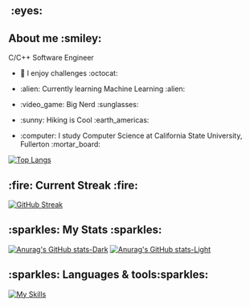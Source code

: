 <h2><img src="https://komarev.com/ghpvc/?username=DaveBeCoding&style=flat-square&color=blue" alt=""/> :eyes:</h2>

<h2> About me :smiley: </h2>
<p>C/C++ Software Engineer</p>

- <p>👋 I enjoy challenges :octocat: </p>
- <p>:alien: Currently learning Machine Learning :alien:</p>
- <p>:video_game: Big Nerd :sunglasses:</p>
- <p>:sunny: Hiking is Cool :earth_americas:</p>
- <p>:computer: I study Computer Science at California State University, Fullerton :mortar_board:</p>  

<!-- - 👋 Hi, I’m @DaveBeCoding
- 👀 I’m interested in ... Machine Learning research :computer:
- 🌱 I’m currently learning ... DevOps :checkered_flag:
- 💞️ I’m looking to collaborate on ... Cool Stuff, Dude :us:
- 📫 How to reach me ... @CRYPTOMONTANA01 ![icons8-twitter-16](https://user-images.githubusercontent.com/70411835/168958894-1b2be630-5859-40ec-9648-227ec63111f5.png)
 -->


[![Top Langs](https://github-readme-stats.vercel.app/api/top-langs/?username=DaveBeCoding&layout=compact&theme=radical)](https://github.com/anuraghazra/github-readme-stats)


<h2>:fire: Current Streak :fire:</h2>

[![GitHub Streak](https://streak-stats.demolab.com/?user=DaveBeCoding&theme=radical)](https://git.io/streak-stats)

<h2>:sparkles: My Stats :sparkles: </h2>

[![Anurag's GitHub stats-Dark](https://github-readme-stats.vercel.app/api?username=DaveBeCoding&show_icons=true&theme=dark#gh-dark-mode-only)](https://github.com/anuraghazra/github-readme-stats#gh-dark-mode-only)
[![Anurag's GitHub stats-Light](https://github-readme-stats.vercel.app/api?username=DaveBeCoding&show_icons=true&theme=default#gh-light-mode-only)](https://github.com/anuraghazra/github-readme-stats#gh-light-mode-only)

<h2>:sparkles: Languages & tools:sparkles: </h2>

[![My Skills](https://skillicons.dev/icons?i=cpp,c,cmake,py,bash,github,js,docker,react,neovim,nodejs,md,aws,jenkins,gitlab,firbase,django,md,linux)](https://skillicons.dev)

<!---
DaveBeCoding/DaveBeCoding is a ✨ special ✨ repository because its `README.md` (this file) appears on your GitHub profile.
You can click the Preview link to take a look at your changes.
--->

